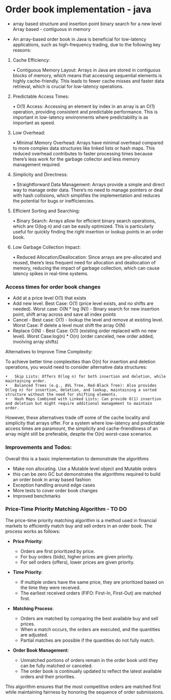 # Order book implementation - java 
- array based structure and insertion point binary search for a new level
Array based - contiguous in memory

- An array-based order book in Java is beneficial for low-latency applications, such as high-frequency trading, due to the following key reasons:

1. Cache Efficiency:

   •	Contiguous Memory Layout: Arrays in Java are stored in contiguous blocks of memory, which means that accessing sequential elements is highly cache-friendly. This leads to fewer cache misses and faster data retrieval, which is crucial for low-latency operations.
2. Predictable Access Times:

   •	O(1) Access: Accessing an element by index in an array is an O(1) operation, providing consistent and predictable performance. This is important in low-latency environments where predictability is as important as speed.
3. Low Overhead:

   •	Minimal Memory Overhead: Arrays have minimal overhead compared to more complex data structures like linked lists or hash maps. This reduced overhead contributes to faster processing times because there’s less work for the garbage collector and less memory management required.
4. Simplicity and Directness:

   •	Straightforward Data Management: Arrays provide a simple and direct way to manage order data. There’s no need to manage pointers or deal with hash collisions, which simplifies the implementation and reduces the potential for bugs or inefficiencies.
5. Efficient Sorting and Searching:

   •	Binary Search: Arrays allow for efficient binary search operations, which are O(log n) and can be easily optimized. This is particularly useful for quickly finding the right insertion or lookup points in an order book.
6. Low Garbage Collection Impact:

   •	Reduced Allocation/Deallocation: Since arrays are pre-allocated and reused, there’s less frequent need for allocation and deallocation of memory, reducing the impact of garbage collection, which can cause latency spikes in real-time systems.

### Access times for order book changes
* Add at a price level O(1) that exists
* Add new level. Best Case: O(1) (price level exists, and no shifts are needed). Worst case: O(N * log (N)) - Binary search for new insertion point, shift array across and save all index points
* Cancel - Best case:  O(1) - lookup the level and remove at existing level. Worst Case:  If delete a level must shift the array O(N)
* Replace O(N) - Best Case: O(1) (existing order replaced with no new level). Worst Case:log(n) * O(n) (order canceled, new order added, involving array shifts)

Alternatives to Improve Time Complexity:

To achieve better time complexities than O(n) for insertion and deletion operations, you would need to consider alternative data structures:

	•	Skip Lists: Offers O(log n) for both insertion and deletion, while maintaining order.
	•	Balanced Trees (e.g., AVL Tree, Red-Black Tree): Also provides O(log n) for insertion, deletion, and lookup, maintaining a sorted structure without the need for shifting elements.
	•	Hash Maps Combined with Linked Lists: Can provide O(1) insertion and deletion but might require additional management to maintain order.

However, these alternatives trade off some of the cache locality and simplicity that arrays offer. For a system where low-latency and predictable access times are paramount, the simplicity and cache-friendliness of an array might still be preferable, despite the O(n) worst-case scenarios.

### Improvements and Todos:

Overall this is a basic implementation to demonstrate the algorithms

* Make non allocating. Use a Mutable level object and Mutable orders
* this can be zero GC but demonstrates the algorithms required to build an order book in array based fashion
* Exception handling around edge cases
* More tests to cover order book changes
* Improved benchmarks

### Price-Time Priority Matching Algorithm - TO DO

The price-time priority matching algorithm is a method used in financial markets to efficiently match buy and sell orders in an order book. The process works as follows:

- **Price Priority**:
    - Orders are first prioritized by price.
    - For buy orders (bids), higher prices are given priority.
    - For sell orders (offers), lower prices are given priority.

- **Time Priority**:
    - If multiple orders have the same price, they are prioritized based on the time they were received.
    - The earliest received orders (FIFO: First-In, First-Out) are matched first.

- **Matching Process**:
    - Orders are matched by comparing the best available buy and sell prices.
    - When a match occurs, the orders are executed, and the quantities are adjusted.
    - Partial matches are possible if the quantities do not fully match.

- **Order Book Management**:
    - Unmatched portions of orders remain in the order book until they can be fully matched or canceled.
    - The order book is continually updated to reflect the latest available orders and their priorities.

This algorithm ensures that the most competitive orders are matched first while maintaining fairness by honoring the sequence of order submissions.






